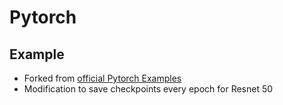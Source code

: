 # Pytorch
## Example 
  - Forked from [official Pytorch Examples](git@github.com:pytorch/examples.git)
  - Modification to save checkpoints every epoch for Resnet 50

